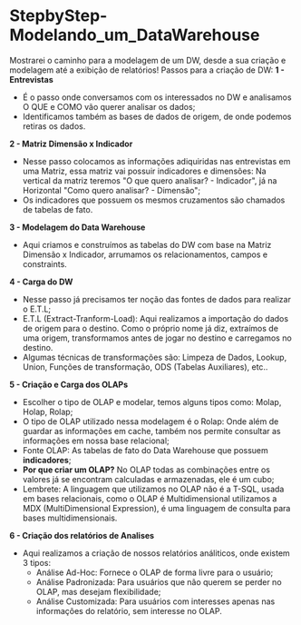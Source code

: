 # StepbyStep-Modelando_um_DataWarehouse
Mostrarei o caminho para a modelagem de um DW, desde a sua criação e modelagem até a exibição de relatórios!
Passos para a criação de DW:
**1 - Entrevistas**
 - É o passo onde conversamos com os interessados no DW e analisamos O QUE e COMO vão querer analisar os dados; 
 - Identificamos também as bases de dados de origem, de onde podemos retiras os dados.
 
**2 - Matriz Dimensão x Indicador** 
 - Nesse passo colocamos as informações adiquiridas nas entrevistas em uma Matriz, essa matriz vai possuir indicadores e dimensões: Na vertical da matriz teremos "O que quero analisar? - Indicador", já na Horizontal "Como quero analisar? - Dimensão";
 - Os indicadores que possuem os mesmos cruzamentos são chamados de tabelas de fato.
 
**3 - Modelagem do Data Warehouse**
- Aqui criamos e construímos as tabelas do DW com base na Matriz Dimensão x Indicador, arrumamos os relacionamentos, campos e constraints.

**4 - Carga do DW**
- Nesse passo já precisamos ter noção das fontes de dados para realizar o E.T.L;
- E.T.L (Extract-Tranform-Load): Aqui realizamos a importação do dados de origem para o destino. Como o próprio nome já diz, extraímos de uma origem, transformamos antes de jogar no destino e carregamos no destino.
- Algumas técnicas de transformações são: Limpeza de Dados, Lookup, Union, Funções de transformação, ODS (Tabelas Auxiliares), etc..

**5 - Criação e Carga dos OLAPs**
- Escolher o tipo de OLAP e modelar, temos alguns tipos como: Molap, Holap, Rolap;
- O tipo de OLAP utilizado nessa modelagem é o Rolap: Onde além de guardar as informações em cache, também nos permite consultar as informações em nossa base relacional;
- Fonte OLAP: As tabelas de fato do Data Warehouse que possuem **indicadores**;
- **Por que criar um OLAP?** No OLAP todas as combinações entre os valores já se encontram calculadas e armazenadas, ele é um cubo;
- Lembrete: A linguagem que utilizamos no OLAP não é a T-SQL, usada em bases relacionais, como o OLAP é Multidimensional utilizamos a MDX (MultiDimensional Expression), é uma linguagem de consulta para bases multidimensionais.

**6 - Criação dos relatórios de Analises**
- Aqui realizamos a criação de nossos relatórios análiticos, onde existem 3 tipos:
  * Análise Ad-Hoc: Fornece o OLAP de forma livre para o usuário;
  * Análise Padronizada: Para usuários que não querem se perder no OLAP, mas desejam flexibilidade;
  * Análise Customizada: Para usuários com interesses apenas nas informações do relatório, sem interesse no OLAP.
